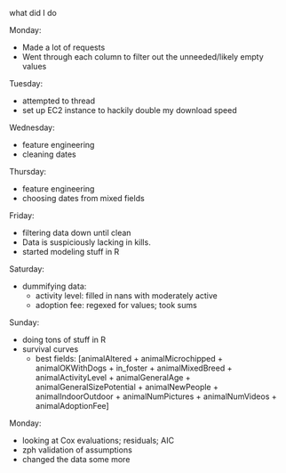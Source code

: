 what did I do

Monday:
- Made a lot of requests
- Went through each column to filter out the unneeded/likely empty values

Tuesday:
- attempted to thread
- set up EC2 instance to hackily double my download speed

Wednesday:
- feature engineering
- cleaning dates

Thursday:
- feature engineering
- choosing dates from mixed fields

Friday:
- filtering data down until clean
- Data is suspiciously lacking in kills.
- started modeling stuff in R

Saturday:
- dummifying data:
  - activity level: filled in nans with moderately active
  - adoption fee: regexed for values; took sums

Sunday:
- doing tons of stuff in R
- survival curves
  - best fields: [animalAltered + animalMicrochipped + animalOKWithDogs +
                  in_foster + animalMixedBreed + animalActivityLevel +
                  animalGeneralAge + animalGeneralSizePotential + animalNewPeople +
                  animalIndoorOutdoor + animalNumPictures + animalNumVideos + animalAdoptionFee]

Monday:
- looking at Cox evaluations; residuals; AIC
- zph validation of assumptions
- changed the data some more
